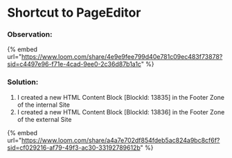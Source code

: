 # Shortcut to PageEditor

### Observation:

{% embed url="https://www.loom.com/share/4e9e9fee799d40e781c09ec483f73878?sid=c4497e96-f71e-4cad-9ee0-2c36d87b1a1c" %}



### Solution:

1. I created a new HTML Content Block \[BlockId: 13835] in the Footer Zone of the internal Site
2. I created a new HTML Content Block \[BlockId: 13836] in the Footer Zone of the external Site

{% embed url="https://www.loom.com/share/a4a7e702df854fdeb5ac824a9bc8cf6f?sid=cf029216-af79-49f3-ac30-33192789612b" %}
